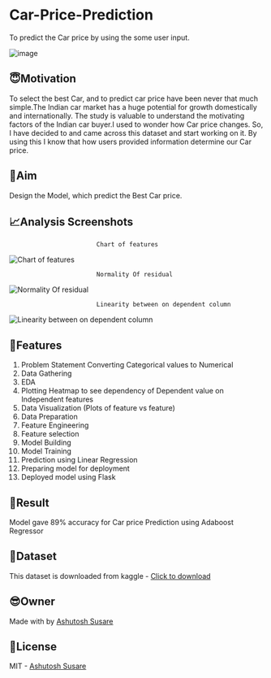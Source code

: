 # Car-Price-Prediction
To predict the Car price by using the some user input.

![image](https://www.lamborghini.com/sites/it-en/files/DAM/lamborghini/facelift_2019/motorsport/cars/sc20/sc20_og.jpg)

## :innocent:Motivation

To select the best Car, and to predict car price have been never that much simple.The Indian car market has a huge potential for growth domestically and internationally. The study is valuable to understand the motivating factors of the Indian car buyer.I used to wonder how Car price changes. So, I have decided to and came across this dataset and start working on it. By using this I know that how users provided information determine our Car price.

## :dart:Aim 

Design the Model, which predict the Best Car price.

## :chart_with_upwards_trend:Analysis Screenshots

                            Chart of features
![Chart of features](https://user-images.githubusercontent.com/116812639/204527210-2551105f-6b55-4fc3-9971-e12cd9fb0d27.jpeg)

                            Normality Of residual
![Normality Of residual](https://user-images.githubusercontent.com/116812639/204528096-78892fae-0114-4bd7-86e6-4cc5ad15b8bd.png)

                            Linearity between on dependent column
![Linearity between on dependent column](https://user-images.githubusercontent.com/116812639/204528262-1f7e02c3-7a22-4540-867c-84425aa2b227.png)

## :scroll:Features

1.	Problem Statement Converting Categorical values to Numerical
2.	Data Gathering
3.	EDA
4.	Plotting Heatmap to see dependency of Dependent value on Independent features
5.	Data Visualization (Plots of feature vs feature)
6.	Data Preparation
7.	Feature Engineering
8.	Feature selection
9.	Model Building 
10.	Model Training
11.	Prediction using Linear Regression
12.	Preparing model for deployment
13.	Deployed model using Flask

## :dart:Result

Model gave 89% accuracy for Car price Prediction using Adaboost Regressor

## :file_folder:Dataset

This dataset is downloaded from kaggle - [Click to download]([https://www.kaggle.com/datasets/mirichoi0218/insurance](https://github.com/ashutohsusare20/Car-Price-Prediction/blob/main/Auto_set/autos_dataset.csv))

## :sunglasses:Owner

Made with by [Ashutosh Susare](https://github.com/ashutohsusare20)

## :closed_lock_with_key:License 

MIT - [Ashutosh Susare](https://github.com/ashutohsusare20)


